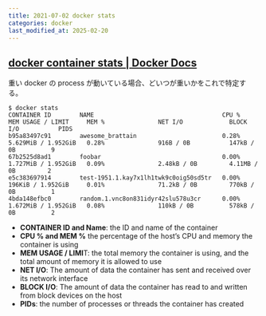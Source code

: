 ```yaml
---
title: 2021-07-02 docker stats
categories: docker
last_modified_at: 2025-02-20
---
```


## [docker container stats | Docker Docs](https://docs.docker.com/reference/cli/docker/container/stats/)

重い docker の process が動いている場合、どいつが重いかをこれで特定する。

```console
$ docker stats
CONTAINER ID        NAME                                    CPU %               MEM USAGE / LIMIT     MEM %               NET I/O             BLOCK I/O           PIDS
b95a83497c91        awesome_brattain                        0.28%               5.629MiB / 1.952GiB   0.28%               916B / 0B           147kB / 0B          9
67b2525d8ad1        foobar                                  0.00%               1.727MiB / 1.952GiB   0.09%               2.48kB / 0B         4.11MB / 0B         2
e5c383697914        test-1951.1.kay7x1lh1twk9c0oig50sd5tr   0.00%               196KiB / 1.952GiB     0.01%               71.2kB / 0B         770kB / 0B          1
4bda148efbc0        random.1.vnc8on831idyr42slu578u3cr      0.00%               1.672MiB / 1.952GiB   0.08%               110kB / 0B          578kB / 0B          2
```

- **CONTAINER ID and Name**: the ID and name of the container
- **CPU % and MEM %** the percentage of the host’s CPU and memory the container is using
- **MEM USAGE / LIMI**T: the total memory the container is using, and the total amount of memory it is allowed to use
- **NET I/O**: The amount of data the container has sent and received over its network interface
- **BLOCK I/O**: The amount of data the container has read to and written from block devices on the host
- **PIDs**: the number of processes or threads the container has created
